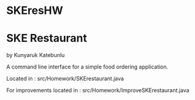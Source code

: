 # SKEresHW
 # SKE Restaurant
 by Kunyaruk Katebunlu

 A command line interface for a simple food ordering application.
 
 Located in : src/Homework/SKErestaurant.java
 
 For improvements located in : src/Homework/ImproveSKErestaurant.java
